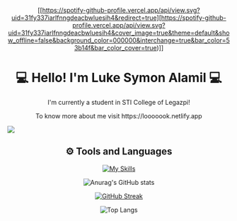 <div align = "center">
  
[[https://spotify-github-profile.vercel.app/api/view.svg?uid=31fy337iarlfnngdeacbwluesih4&redirect=true][https://spotify-github-profile.vercel.app/api/view.svg?uid=31fy337iarlfnngdeacbwluesih4&cover_image=true&theme=default&show_offline=false&background_color=000000&interchange=true&bar_color=53b14f&bar_color_cover=true)]]
</div>

<h1 align = "center"> 💻 Hello! I'm Luke Symon Alamil 💻</h1>

<div align = "center">
<p>I'm currently a student in STI College of Legazpi! </p>
  
<p>To know more about me visit https://looooook.netlify.app </p>
</div>


![](https://komarev.com/ghpvc/?username=LOOOOOOK12&color=blue)



<div align = "center">
<h2>⚙️ Tools and Languages</h2>

[![My Skills](https://skillicons.dev/icons?i=js,html,css,php,nodejs,mongodb,express,react,bootstrap,tailwind,vite,cs,java,python,arduino,unity,mysql,visualstudio,vscode,eclipse,discord,github,git&perline=6)](https://skillicons.dev)

</div>

<div align = "center">
  
![Anurag's GitHub stats](https://github-readme-stats.vercel.app/api?username=LOOOOOOK12&show_icon=true&theme=tokyonight)

[![GitHub Streak](https://streak-stats.demolab.com?user=LOOOOOOK12&theme=tokyonight)](https://git.io/streak-stats)

![Top Langs](https://github-readme-stats.vercel.app/api/top-langs/?username=LOOOOOOK12&layout=compact&show_icons=true&theme=tokyonight)

</div>
